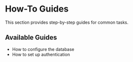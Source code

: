 # How-To Guides

This section provides step-by-step guides for common tasks.

## Available Guides

- How to configure the database
- How to set up authentication
